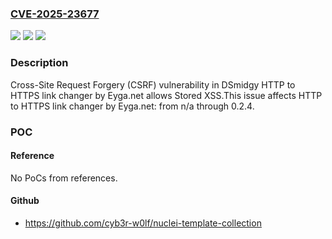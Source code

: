 ### [CVE-2025-23677](https://cve.mitre.org/cgi-bin/cvename.cgi?name=CVE-2025-23677)
![](https://img.shields.io/static/v1?label=Product&message=HTTP%20to%20HTTPS%20link%20changer%20by%20Eyga.net&color=blue)
![](https://img.shields.io/static/v1?label=Version&message=n%2Fa%3C%3D%200.2.4%20&color=brighgreen)
![](https://img.shields.io/static/v1?label=Vulnerability&message=CWE-352%20Cross-Site%20Request%20Forgery%20(CSRF)&color=brighgreen)

### Description

Cross-Site Request Forgery (CSRF) vulnerability in DSmidgy HTTP to HTTPS link changer by Eyga.net allows Stored XSS.This issue affects HTTP to HTTPS link changer by Eyga.net: from n/a through 0.2.4.

### POC

#### Reference
No PoCs from references.

#### Github
- https://github.com/cyb3r-w0lf/nuclei-template-collection

